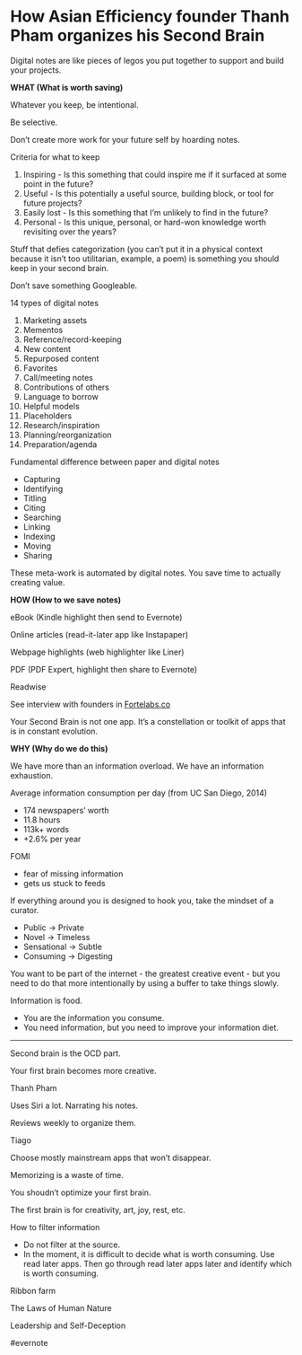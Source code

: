 # How Asian Efficiency founder Thanh Pham organizes his Second Brain

Digital notes are like pieces of legos you put together to support and build your projects.

**WHAT (What is worth saving)**

Whatever you keep, be intentional.

Be selective.

Don’t create more work for your future self by hoarding notes.

Criteria for what to keep

1. Inspiring - Is this something that could inspire me if it surfaced at some point in the future?
2. Useful - Is this potentially a useful source, building block, or tool for future projects?
3. Easily lost - Is this something that I’m unlikely to find in the future?
4. Personal - Is this unique, personal, or hard-won knowledge worth revisiting over the years?

Stuff that defies categorization (you can’t put it in a physical context because it isn’t too utilitarian, example, a poem) is something you should keep in your second brain.

Don’t save something Googleable.

14 types of digital notes

1. Marketing assets
2. Mementos
3. Reference/record-keeping
4. New content
5. Repurposed content
6. Favorites
7. Call/meeting notes
8. Contributions of others
9. Language to borrow
10. Helpful models
11. Placeholders
12. Research/inspiration
13. Planning/reorganization
14. Preparation/agenda

Fundamental difference between paper and digital notes

- Capturing
- Identifying
- Titling
- Citing
- Searching
- Linking
- Indexing
- Moving
- Sharing

These meta-work is automated by digital notes. You save time to actually creating value.

**HOW (How to we save notes)**

eBook (Kindle highlight then send to Evernote)

Online articles (read-it-later app like Instapaper)

Webpage highlights (web highlighter like Liner)

PDF (PDF Expert, highlight then share to Evernote)

Readwise

See interview with founders in [Fortelabs.co](http://Fortelabs.co)

Your Second Brain is not one app. It’s a constellation or toolkit of apps that is in constant evolution.

**WHY (Why do we do this)**

We have more than an information overload. We have an information exhaustion.

Average information consumption per day (from UC San Diego, 2014)

- 174 newspapers’ worth
- 11.8 hours
- 113k+ words
- \+2.6% per year

FOMI

- fear of missing information
- gets us stuck to feeds

If everything around you is designed to hook you, take the mindset of a curator.

- Public -> Private
- Novel -> Timeless
- Sensational -> Subtle
- Consuming -> Digesting

You want to be part of the internet - the greatest creative event - but you need to do that more intentionally by using a buffer to take things slowly.

Information is food.

- You are the information you consume.
- You need information, but you need to improve your information diet.

---

Second brain is the OCD part.

Your first brain becomes more creative.

Thanh Pham

Uses Siri a lot. Narrating his notes.

Reviews weekly to organize them.

Tiago

Choose mostly mainstream apps that won’t disappear.

Memorizing is a waste of time.

You shoudn’t optimize your first brain.

The first brain is for creativity, art, joy, rest, etc.

How to filter information

- Do not filter at the source.
- In the moment, it is difficult to decide what is worth consuming. Use read later apps. Then go through read later apps later and identify which is worth consuming.

Ribbon farm

The Laws of Human Nature

Leadership and Self-Deception

\#evernote

